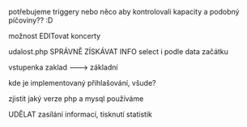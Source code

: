 
potřebujeme triggery nebo něco aby kontrolovali kapacity a podobný píčoviny?? :D

možnost EDITovat koncerty

udalost.php SPRÁVNĚ ZÍSKÁVAT INFO select i podle data začátku

vstupenka zaklad ---> základní

kde je implementovaný přihlašování, všude?

zjistit jaký verze php a mysql používáme

UDĚLAT zasílání informací, tisknutí statistik
